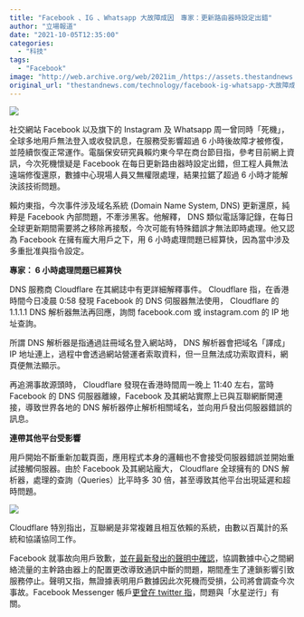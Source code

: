 ```yaml
---
title: "Facebook 、IG 、Whatsapp 大故障成因　專家：更新路由器時設定出錯"
author: "立場報道"
date: "2021-10-05T12:35:00"
categories:
  - "科技"
tags:
  - "Facebook"
image: "http://web.archive.org/web/2021im_/https://assets.thestandnews.com/media/photos/Layer_0_k9uurr2.png"
original_url: "thestandnews.com/technology/facebook-ig-whatsapp-大故障成因-專家更新路由器時設定出錯"
---
```

![](http://web.archive.org/web/2021im_/https://assets.thestandnews.com/media/photos/Layer_0_k9uurr2.png)

社交網站 Facebook 以及旗下的 Instagram 及 Whatsapp 周一曾同時「死機」，全球多地用戶無法登入或收發訊息，在服務受影響超過 6 小時後故障才被修復，並陸續恢復正常運作。電腦保安研究員賴灼東今早在商台節目指，參考目前網上資訊，今次死機懷疑是 Facebook 在每日更新路由器時設定出錯，但工程人員無法遠端修復還原，數據中心現場人員又無權限處理，結果拉鋸了超過 6 小時才能解決該技術問題。

賴灼東指，今次事件涉及域名系統 (Domain Name System, DNS) 更新還原，純粹是 Facebook 內部問題，不牽涉黑客。他解釋， DNS 類似電話簿記錄，在每日全球更新期間需要將之移除再接駁，今次可能有特殊錯誤才無法即時處理。他又認為 Facebook 在擁有龐大用戶之下，用 6 小時處理問題已經算快，因為當中涉及多重批准與指令設定。

**專家： 6 小時處理問題已經算快**

DNS 服務商 Cloudflare 在其網誌中有更詳細解釋事件。 Cloudflare 指，在香港時間今日凌晨 0:58 發現 Facebook 的 DNS 伺服器無法使用， Cloudflare 的 1.1.1.1 DNS 解析器無法再回應，詢問 facebook.com 或 instagram.com 的 IP 地址查詢。

所謂 DNS 解析器是指通過註冊域名登入網站時， DNS 解析器會把域名「譯成」IP 地址連上，過程中會透過網站營運者索取資料，但一旦無法成功索取資料，網頁便無法顯示。

再追溯事故源頭時， Cloudflare 發現在香港時間周一晚上 11:40 左右，當時 Facebook 的 DNS 伺服器離線，Facebook 及其網站實際上已與互聯網斷開連接，導致世界各地的 DNS 解析器停止解析相關域名，並向用戶發出伺服器錯誤的訊息。

**連帶其他平台受影響**

用戶開始不斷重新加載頁面，應用程式本身的邏輯也不會接受伺服器錯誤並開始重試接觸伺服器。由於 Facebook 及其網站龐大， Cloudflare 全球擁有的 DNS 解析器，處理的查詢（Queries）比平時多 30 倍，甚至導致其他平台出現延遲和超時問題。

![](http://web.archive.org/web/2021im_/https://assets.thestandnews.com/media/photos/image1-12.png)

Cloudflare 特別指出，互聯網是非常複雜且相互依賴的系統，由數以百萬計的系統和協議協同工作。

Facebook 就事故向用戶致歉，[並在最新發出的聲明中確認](http://web.archive.org/web/20211006182115/https://engineering.fb.com/2021/10/04/networking-traffic/outage/)，協調數據中心之間網絡流量的主幹路由器上的配置更改導致通訊中斷的問題，期間產生了連鎖影響引致服務停止。聲明又指，無證據表明用戶數據因此次死機而受損，公司將會調查今次事故。Facebook Messenger 帳戶[更曾在 twitter 指](../../society/fbigwhatsapp-%E7%84%A1%E6%B3%95%E7%99%BB%E5%85%A5)，問題與「水星逆行」有關。